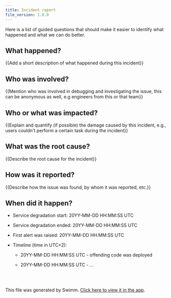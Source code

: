 ```yaml
---
title: Incident report
file_version: 1.0.0
---
```


Here is a list of guided questions that should make it easier to identify what happened and what we can do better.

## What happened?

{{Add a short description of what happened during this incident}}

## Who was involved?

{{Mention who was involved in debugging and investigating the issue, this can be anonymous as well, e.g engineers from this or that team}}

## Who or what was impacted?

{{Explain and quantify (if possible) the damage caused by this incident, e.g., users couldn't perform a certain task during the incident}}

## What was the root cause?

{{Describe the root cause for the incident}}

## How was it reported?

{{Describe how the issue was found, by whom it was reported, etc.}}

## When did it happen?

*   Service degradation start: 20YY-MM-DD HH:MM:SS UTC
    
*   Service degradation ended: 20YY-MM-DD HH:MM:SS UTC
    
*   First alert was raised: 20YY-MM-DD HH:MM:SS UTC
    
*   Timeline (time in UTC+2):
    
    *   20YY-MM-DD HH:MM:SS UTC - offending code was deployed
        
    *   20YY-MM-DD HH:MM:SS UTC - ...

<br/>



<br/>

This file was generated by Swimm. [Click here to view it in the app](https://app.swimm.io/repos/Z2l0aHViJTNBJTNBbXJha2N3LnRrJTNBJTNBbXJha2N3/docs/sviqttfy).
